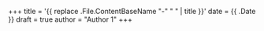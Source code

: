 +++
title = '{{ replace .File.ContentBaseName "-" " " | title }}'
date = {{ .Date }}
draft = true
author = "Author 1"
+++
